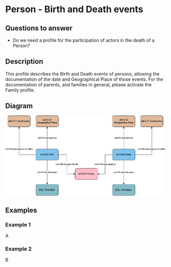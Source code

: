# Person - Birth and Death events

## Questions to answer

- Do we need a profile for the participation of actors in the death of a Person?

## Description

This profile describes the Birth and Death events of persons, allowing the documentation of the date and Geographical Place of those events.
For the documentation of parents, and families in general, please activate the Family profile.

## Diagram

![Alt text](<GV_Profile_Person-Birth and Death.drawio.png>)

## Examples

### Example 1

A

### Example 2

B
